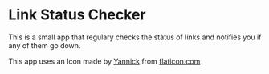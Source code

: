 # Link Status Checker 
This is a small app that regulary checks the status of links and notifies you if any of them go down.


This app uses an Icon made by [Yannick](https://www.flaticon.com/authors/yannick) from [flaticon.com](https://www.flaticon.com) 
